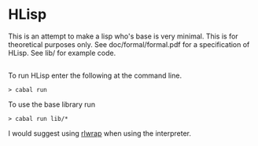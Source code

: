 
# HLisp

This is an attempt to make a lisp who's base is very minimal. This is for
theoretical purposes only. See doc/formal/formal.pdf for a specification of
HLisp. See lib/ for example code.

##

To run HLisp enter the following at the command line.
```
> cabal run
```

To use the base library run
```
> cabal run lib/*
```

I would suggest using [rlwrap](http://utopia.knoware.nl/~hlub/uck/rlwrap/) when
using the interpreter.